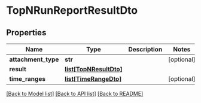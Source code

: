 # TopNRunReportResultDto

## Properties
Name | Type | Description | Notes
------------ | ------------- | ------------- | -------------
**attachment_type** | **str** |  | [optional] 
**result** | [**list[TopNResultDto]**](TopNResultDto.md) |  | 
**time_ranges** | [**list[TimeRangeDto]**](TimeRangeDto.md) |  | [optional] 

[[Back to Model list]](../README.md#documentation-for-models) [[Back to API list]](../README.md#documentation-for-api-endpoints) [[Back to README]](../README.md)


